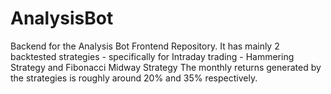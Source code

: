 # AnalysisBot

Backend for the Analysis Bot Frontend Repository.
It has mainly 2 backtested strategies - specifically for Intraday trading - Hammering Strategy and Fibonacci Midway Strategy
The monthly returns generated by the strategies is roughly around 20% and 35% respectively.

